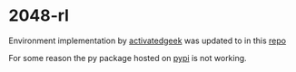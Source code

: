 # 2048-rl

Environment implementation by [activatedgeek](https://github.com/activatedgeek/gym-2048) was updated to in this [repo](https://github.com/h0rban/gym-2048)

For some reason the py package hosted on [pypi](https://pypi.org/project/gym-2048/) is not working.